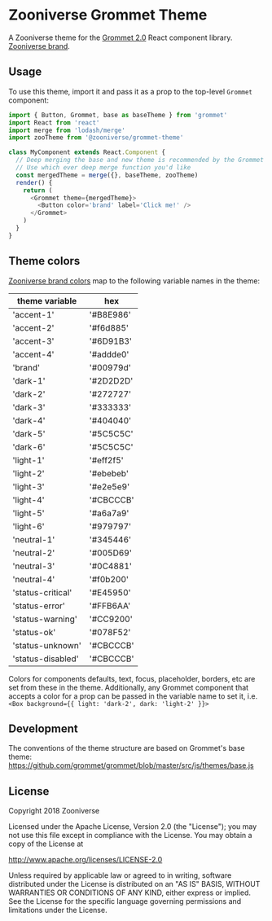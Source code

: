 # Zooniverse Grommet Theme

A Zooniverse theme for the [Grommet 2.0](https://grommet.github.io/) React component library. [Zooniverse brand](https://projects.invisionapp.com/dsm/zooniverse/primary-brand/folder/colors/5bbd0dbcd018e900118186e8).

## Usage

To use this theme, import it and pass it as a prop to the top-level `Grommet` component:

```javascript
import { Button, Grommet, base as baseTheme } from 'grommet'
import React from 'react'
import merge from 'lodash/merge'
import zooTheme from '@zooniverse/grommet-theme'

class MyComponent extends React.Component {
  // Deep merging the base and new theme is recommended by the Grommet team
  // Use which ever deep merge function you'd like
  const mergedTheme = merge({}, baseTheme, zooTheme)
  render() {
    return (
      <Grommet theme={mergedTheme}>
        <Button color='brand' label='Click me!' />
      </Grommet>
    )
  }
}
```

## Theme colors

[Zooniverse brand colors](https://projects.invisionapp.com/dsm/zooniverse/primary-brand/folder/colors/5bbd0dbcd018e900118186e8) map to the following variable names in the theme:

| theme variable | hex |
| ----------- | --------- |
| 'accent-1' | '#B8E986' |
| 'accent-2' | '#f6d885' |
| 'accent-3' | '#6D91B3' |
| 'accent-4' | '#addde0' |
| 'brand' | '#00979d' |
| 'dark-1' | '#2D2D2D' |
| 'dark-2' | '#272727' |
| 'dark-3' | '#333333' |
| 'dark-4' | '#404040' |
| 'dark-5' | '#5C5C5C' |
| 'dark-6' | '#5C5C5C' |
| 'light-1' | '#eff2f5' |
| 'light-2' | '#ebebeb' |
| 'light-3' | '#e2e5e9' |
| 'light-4' | '#CBCCCB' |
| 'light-5' | '#a6a7a9' |
| 'light-6' | '#979797' |
| 'neutral-1' | '#345446' |
| 'neutral-2' | '#005D69' |
| 'neutral-3' | '#0C4881' |
| 'neutral-4' | '#f0b200' |
| 'status-critical' | '#E45950' |
| 'status-error' | '#FFB6AA' |
| 'status-warning' | '#CC9200' |
| 'status-ok' | '#078F52' |
| 'status-unknown' | '#CBCCCB' |
| 'status-disabled' | '#CBCCCB' |

Colors for components defaults, text, focus, placeholder, borders, etc are set from these in the theme. Additionally, any Grommet component that accepts a color for a prop can be passed in the variable name to set it, i.e. `<Box background={{ light: 'dark-2', dark: 'light-2' }}>`

## Development

The conventions of the theme structure are based on Grommet's base theme: https://github.com/grommet/grommet/blob/master/src/js/themes/base.js

## License

Copyright 2018 Zooniverse

Licensed under the Apache License, Version 2.0 (the "License");
you may not use this file except in compliance with the License.
You may obtain a copy of the License at

http://www.apache.org/licenses/LICENSE-2.0

Unless required by applicable law or agreed to in writing, software
distributed under the License is distributed on an "AS IS" BASIS,
WITHOUT WARRANTIES OR CONDITIONS OF ANY KIND, either express or implied.
See the License for the specific language governing permissions and
limitations under the License.
